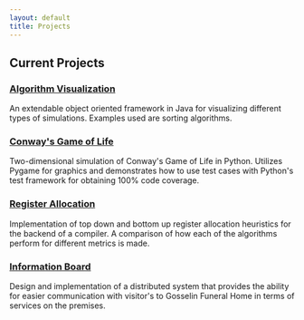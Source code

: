 ```yaml
---
layout: default
title: Projects
---
```


## Current Projects

### <a href="/Projects/AlgorithmVisualization">Algorithm Visualization</a>
An extendable object oriented framework in Java for visualizing different
types of simulations. Examples used are sorting algorithms.

### <a href="/Projects/GameOfLife">Conway's Game of Life</a>
Two-dimensional simulation of Conway's Game of Life in Python. Utilizes Pygame
for graphics and demonstrates how to use test cases with Python's test
framework for obtaining 100% code coverage.

### <a href="/Projects/RegisterAllocation">Register Allocation</a>
Implementation of top down and bottom up register allocation heuristics for
the backend of a compiler. A comparison of how each of the algorithms perform
for different metrics is made.

### <a href="/Projects/InformationBoard">Information Board</a>
Design and implementation of a distributed system that provides the ability
for easier communication with visitor's to Gosselin Funeral Home in terms of
services on the premises.
